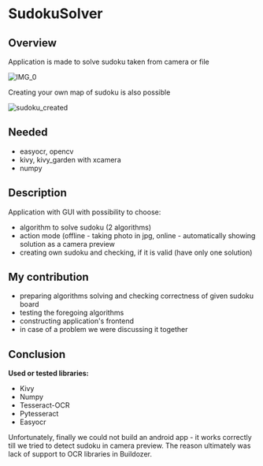 # SudokuSolver

## Overview

Application is made to solve sudoku taken from camera or file

![IMG_0](https://user-images.githubusercontent.com/72568092/121086105-088e9e00-c7e3-11eb-9189-6b7cba0dc2d3.jpg)


Creating your own map of sudoku is also possible

![sudoku_created](https://user-images.githubusercontent.com/72568092/121086179-1e9c5e80-c7e3-11eb-8bb2-b0554449b4f9.jpg)

## Needed
- easyocr, opencv
- kivy, kivy_garden with xcamera
- numpy

## Description

Application with GUI with possibility to choose:
- algorithm to solve sudoku (2 algorithms)
- action mode (offline - taking photo in jpg, online - automatically showing solution as a camera preview
- creating own sudoku and checking, if it is valid (have only one solution)

## My contribution

- preparing algorithms solving and checking correctness of given sudoku board
- testing the foregoing algorithms
- constructing application's frontend
- in case of a problem we were discussing it together

## Conclusion
**Used or tested libraries:**
- Kivy
- Numpy
- Tesseract-OCR
- Pytesseract
- Easyocr

Unfortunately, finally we could not build an android app - it works correctly till we tried to detect sudoku in camera preview. The reason ultimately was lack of support to OCR libraries in Buildozer.

